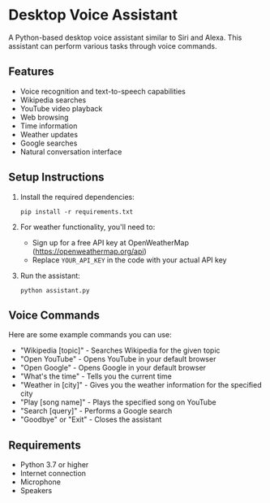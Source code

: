 # Desktop Voice Assistant

A Python-based desktop voice assistant similar to Siri and Alexa. This assistant can perform various tasks through voice commands.

## Features

- Voice recognition and text-to-speech capabilities
- Wikipedia searches
- YouTube video playback
- Web browsing
- Time information
- Weather updates
- Google searches
- Natural conversation interface

## Setup Instructions

1. Install the required dependencies:
   ```
   pip install -r requirements.txt
   ```

2. For weather functionality, you'll need to:
   - Sign up for a free API key at OpenWeatherMap (https://openweathermap.org/api)
   - Replace `YOUR_API_KEY` in the code with your actual API key

3. Run the assistant:
   ```
   python assistant.py
   ```

## Voice Commands

Here are some example commands you can use:
- "Wikipedia [topic]" - Searches Wikipedia for the given topic
- "Open YouTube" - Opens YouTube in your default browser
- "Open Google" - Opens Google in your default browser
- "What's the time" - Tells you the current time
- "Weather in [city]" - Gives you the weather information for the specified city
- "Play [song name]" - Plays the specified song on YouTube
- "Search [query]" - Performs a Google search
- "Goodbye" or "Exit" - Closes the assistant

## Requirements

- Python 3.7 or higher
- Internet connection
- Microphone
- Speakers
